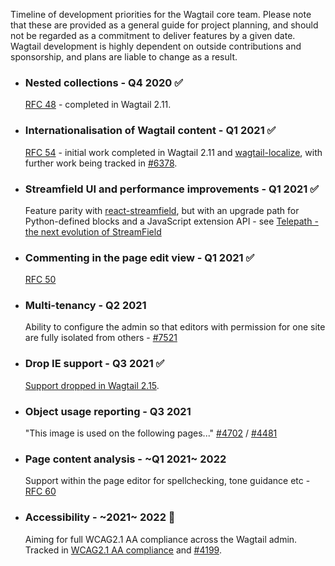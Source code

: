 Timeline of development priorities for the Wagtail core team. Please note that these are provided as a general guide for project planning, and should not be regarded as a commitment to deliver features by a given date. Wagtail development is highly dependent on outside contributions and sponsorship, and plans are liable to change as a result.

* ### Nested collections - Q4 2020 ✅
  [RFC 48](https://github.com/wagtail/rfcs/pull/48) - completed in Wagtail 2.11.
* ### Internationalisation of Wagtail content - Q1 2021 ✅
  [RFC 54](https://github.com/wagtail/rfcs/blob/master/text/054-internationalisation.md) - initial work completed in Wagtail 2.11 and [wagtail-localize](https://github.com/wagtail/wagtail-localize), with further work being tracked in [#6378](https://github.com/wagtail/wagtail/issues/6378).
* ### Streamfield UI and performance improvements - Q1 2021 ✅
  Feature parity with [react-streamfield](https://github.com/wagtail/wagtail-react-streamfield), but with an upgrade path for Python-defined blocks and a JavaScript extension API - see [Telepath - the next evolution of StreamField](https://wagtail.io/blog/telepath/)
* ### Commenting in the page edit view - Q1 2021 ✅
  [RFC 50](https://github.com/wagtail/rfcs/pull/50)
* ### Multi-tenancy - Q2 2021
  Ability to configure the admin so that editors with permission for one site are fully isolated from others - [#7521](https://github.com/wagtail/wagtail/discussions/7521)
* ### Drop IE support - Q3 2021  ✅
  [Support dropped in Wagtail 2.15](https://docs.wagtail.io/en/stable/editor_manual/browser_issues.html#ie11).
* ### Object usage reporting - Q3 2021
  "This image is used on the following pages..." [#4702](https://github.com/wagtail/wagtail/issues/4702) / [#4481](https://github.com/wagtail/wagtail/issues/4481)
* ### Page content analysis - ~Q1 2021~ 2022
  Support within the page editor for spellchecking, tone guidance etc - [RFC 60](https://github.com/wagtail/rfcs/pull/60)
* ### Accessibility - ~2021~ 2022 🚧
  Aiming for full WCAG2.1 AA compliance across the Wagtail admin. Tracked in [WCAG2.1 AA compliance](https://github.com/orgs/wagtail/projects/9/views/1) and [#4199](https://github.com/wagtail/wagtail/issues/4199).